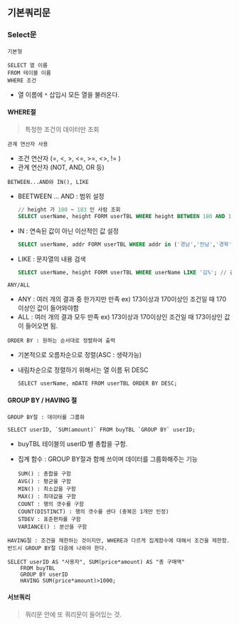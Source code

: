 ## 기본쿼리문

### Select문

`기본형`

```
SELECT 열 이름
FROM 테이블 이름
WHERE 조건
```

* 열 이름에 `*` 삽입시 모든 열을 불러온다.



#### WHERE절

> 특정한 조건의 데이터만 조회

`관계 연산자 사용`

* 조건 연산자 (=, <, >, <=, >=, <>, != )
* 관계 연산자 (NOT, AND, OR 등)

`BETWEEN...AND와 IN(), LIKE`

* BEETWEEN ... AND : 범위 설정

  ```sql
  // height 가 180 ~ 183 인 사람 조회
  SELECT userName, height FORM userTBL WHERE height BETWEEN 180 AND 183;
  ```

* IN : 연속된 값이 아닌 이산적인 값 설정 

  ```sql
  SELECT userName, addr FORM userTBL WHERE addr in ('경남','전남','경북');
  ```

* LIKE : 문자열의 내용 검색

  ```sql
  SELECT userName, height FORM userTBL WHERE userName LIKE '김%'; // 김으로 시작하는 문자열 검색
  ```

  

`ANY/ALL`

* ANY : 여러 개의 결과 중 한가지만 만족 ex) 173이상과 170이상인 조건일 때 170이상인 값이 들어와야함
* ALL : 여러 개의 결과 모두 만족 ex) 173이상과 170이상인 조건일 때 173이상인 값이 들어오면 됨.

`ORDER BY : 원하는 순서대로 정렬하여 출력`

* 기본적으로 오름차순으로 정렬(ASC : 생략가능)

* 내림차순으로 정렬하기 위해서는 열 이름 뒤 DESC 

  ```
  SELECT userName, mDATE FROM userTBL ORDER BY DESC;
  ```



#### GROUP BY / HAVING 절

`GROUP BY절 : 데이터를 그룹화`

````
SELECT userID, `SUM(amount)` FROM buyTBL `GROUP BY` userID;
````

* buyTBL 테이블의 userID 별 총합을 구함.

* 집계 함수 : GROUP BY절과 함께 쓰이며 데이터를 그룹화해주는 기능

  ```
  SUM() : 총합을 구함
  AVG() : 평균을 구함
  MIN() : 최소값을 구함
  MAX() : 최대값을 구함
  COUNT : 행의 갯수를 구함
  COUNT(DISTINCT) : 행의 갯수를 센다 (중복은 1개만 인정)
  STDEV : 표준편차를 구함
  VARIANCE() : 분산을 구함
  ```

`HAVING절 : 조건을 제한하는 것이지만, WHERE과 다르게 집계함수에 대해서 조건을 제한함. 반드시 GROUP BY절 다음에 나와야 한다.`

```
SELECT userID AS "사용자", SUM(price*amount) AS "총 구매액"
	FROM buyTBL
	GROUP BY userID
	HAVING SUM(price*amount)>1000;
```



#### 서브쿼리

> 쿼리문 안에 또 쿼리문이 들어있는 것.

